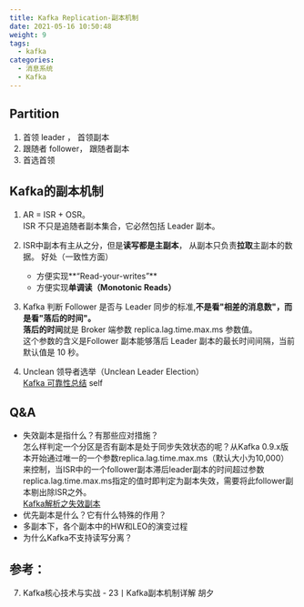 ```yaml
---
title: Kafka Replication-副本机制
date: 2021-05-16 10:50:48
weight: 9
tags:
  - kafka
categories: 
  - 消息系统
  - Kafka   
---
```


<p></p>
<!-- more -->


##  Partition
1. 首领 leader ， 首领副本
2. 跟随者 follower， 跟随者副本
3. 首选首领


##  Kafka的副本机制
1. AR = ISR + OSR。   
ISR 不只是追随者副本集合，它必然包括 Leader 副本。  

2. ISR中副本有主从之分，但是**读写都是主副本**， 从副本只负责**拉取**主副本的数据。
好处（一致性方面）  
	+ 方便实现**“Read-your-writes”**  
	+ 方便实现**单调读（Monotonic Reads）**  

3. Kafka 判断 Follower 是否与 Leader 同步的标准,**不是看"相差的消息数"，而是看"落后的时间"。**  
   **落后的时间**就是 Broker 端参数 replica.lag.time.max.ms 参数值。  
   这个参数的含义是Follower 副本能够落后 Leader 副本的最长时间间隔，当前默认值是 10 秒。  
4. Unclean 领导者选举（Unclean Leader Election）   
[Kafka 可靠性总结](../../../../2016/07/05/kafkaReliability/) self  

## Q&A
+    失效副本是指什么？有那些应对措施？   
怎么样判定一个分区是否有副本是处于同步失效状态的呢？从Kafka 0.9.x版本开始通过唯一的一个参数replica.lag.time.max.ms（默认大小为10,000）来控制，当ISR中的一个follower副本滞后leader副本的时间超过参数replica.lag.time.max.ms指定的值时即判定为副本失效，需要将此follower副本剔出除ISR之外。  
[Kafka解析之失效副本](https://honeypps.com/mq/kafka-analysis-of-under-replicated-partitions/)  
+    优先副本是什么？它有什么特殊的作用？  
+    多副本下，各个副本中的HW和LEO的演变过程
+    为什么Kafka不支持读写分离？

## 参考：
7. Kafka核心技术与实战 - 23丨Kafka副本机制详解  胡夕